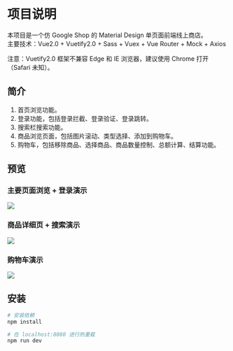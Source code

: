 # 项目说明

本项目是一个仿 Google Shop 的 Material Design 单页面前端线上商店。  
主要技术：Vue2.0 + Vuetify2.0 + Sass + Vuex + Vue Router + Mock + Axios  
  
注意：Vuetify2.0 框架不兼容 Edge 和 IE 浏览器，建议使用 Chrome 打开（Safari 未知）。  

## 简介

1. 首页浏览功能。
2. 登录功能，包括登录拦截、登录验证、登录跳转。
3. 搜索栏搜索功能。
4. 商品浏览页面，包括图片滚动、类型选择、添加到购物车。
5. 购物车，包括移除商品、选择商品、商品数量控制、总额计算、结算功能。
  
## 预览

### 主要页面浏览 + 登录演示  
![](https://i1.hoopchina.com.cn/blogfile/201909/09/BbsImg_1568029791_s_4406619_o_w_375_h_667_50808.gif)  
  
### 商品详细页 + 搜索演示  
![](https://i2.hoopchina.com.cn/blogfile/201909/09/BbsImg_1568029798_s_4062881_o_w_375_h_667_21579.gif)  
  
### 购物车演示  
![](https://i2.hoopchina.com.cn/blogfile/201909/09/BbsImg_1568029803_s_2049045_o_w_375_h_667_39975.gif)  
  
## 安装

``` bash
# 安装依赖
npm install

# 在 localhost:8080 进行热重载
npm run dev
```

